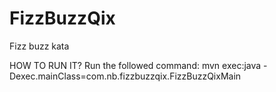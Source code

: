 # FizzBuzzQix
Fizz buzz kata 

HOW TO RUN IT?
Run the followed command: mvn exec:java -Dexec.mainClass=com.nb.fizzbuzzqix.FizzBuzzQixMain
